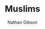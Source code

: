 ---
layout: post
title: "12. Muslims"
author: "Nathan Gibson"
tags: [12]
image: 
level: overview
zotero-tag: 12-Muslims
pad-slug: 12
zotero-readings: 
objective: "Give some examples of the rabbis attempting to advance the interests of Jewish communities through their engagement with Muslims."
---